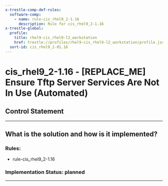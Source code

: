 ```yaml
---
x-trestle-comp-def-rules:
  software-comp:
    - name: rule-cis_rhel9_2-1.16
      description: Rule for cis_rhel9_2-1.16
x-trestle-global:
  profile:
    title: rhel9-cis_rhel9-l2_workstation
    href: trestle://profiles/rhel9-cis_rhel9-l2_workstation/profile.json
  sort-id: cis_rhel9_2-01.16
---
```


# cis_rhel9_2-1.16 - \[REPLACE_ME\] Ensure Tftp Server Services Are Not In Use (Automated)

## Control Statement

______________________________________________________________________

## What is the solution and how is it implemented?

<!-- For implementation status enter one of: implemented, partial, planned, alternative, not-applicable -->

<!-- Note that the list of rules under ### Rules: is read-only and changes will not be captured after assembly to JSON -->

<!-- Add control implementation description here for control: cis_rhel9_2-1.16 -->

### Rules:

  - rule-cis_rhel9_2-1.16

### Implementation Status: planned

______________________________________________________________________
